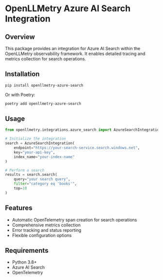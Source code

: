 # OpenLLMetry Azure AI Search Integration

## Overview

This package provides an integration for Azure AI Search within the OpenLLMetry observability framework. It enables detailed tracing and metrics collection for search operations.

## Installation

```bash
pip install openllmetry-azure-search
```

Or with Poetry:

```bash
poetry add openllmetry-azure-search
```

## Usage

```python
from openllmetry.integrations.azure_search import AzureSearchIntegration

# Initialize the integration
search = AzureSearchIntegration(
    endpoint="https://your-search-service.search.windows.net",
    key="your-api-key",
    index_name="your-index-name"
)

# Perform a search
results = search.search(
    query="your search query",
    filter="category eq 'books'",
    top=10
)
```

## Features

- Automatic OpenTelemetry span creation for search operations
- Comprehensive metrics collection
- Error tracking and status reporting
- Flexible configuration options

## Requirements

- Python 3.8+
- Azure AI Search
- OpenTelemetry
